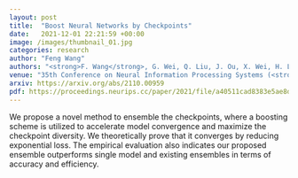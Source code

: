 ```yaml
---
layout: post
title:  "Boost Neural Networks by Checkpoints"
date:   2021-12-01 22:21:59 +00:00
image: /images/thumbnail_01.jpg
categories: research
author: "Feng Wang"
authors: "<strong>F. Wang</strong>, G. Wei, Q. Liu, J. Ou, X. Wei, H. Lv"
venue: "35th Conference on Neural Information Processing Systems (<strong>NeurIPS 2021</strong>)"
arxiv: https://arxiv.org/abs/2110.00959
pdf: https://proceedings.neurips.cc/paper/2021/file/a40511cad8383e5ae8ddd8b855d135da-Paper.pdf
---
```

We propose a novel method to ensemble the checkpoints, where a boosting scheme is utilized to accelerate model convergence and maximize the checkpoint diversity. We theoretically prove that it converges by reducing exponential loss. The empirical evaluation also indicates our proposed ensemble outperforms single model and existing ensembles in terms of accuracy and efficiency.
